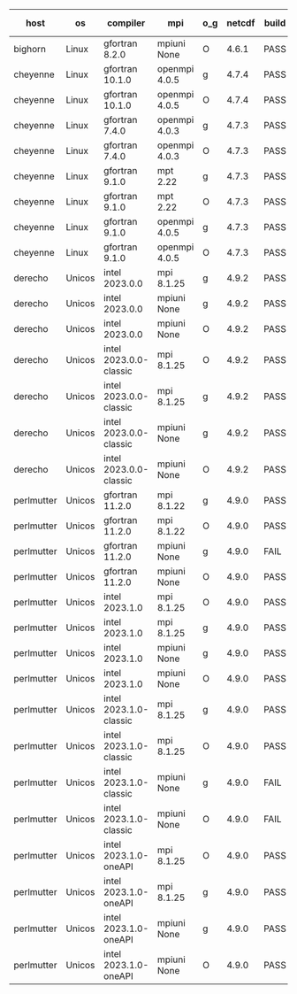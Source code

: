 

| host     | os       | compiler                              | mpi                      | o_g        | netcdf        | build       | u_pass          | u_fail          | s_pass            | s_fail            | e_pass             | e_fail             | nuopc_pass       | nuopc_fail       | artifacts link          |
|----------|----------|---------------------------------------|--------------------------|------------|---------------|-------------|-----------------|-----------------|-------------------|-------------------|--------------------|--------------------|------------------|------------------|-------------------------|
| bighorn | Linux | gfortran 8.2.0 | mpiuni None  | O | 4.6.1  | PASS | None | None | None | None | None | None | None | None | <a href="https://github.com/esmf-org/esmf-test-artifacts/tree/b47ec15d17ebb6d4f4300ef928e3e25060581888/fix_oneAPI-component-shutdown/gfortran/8.2.0/O/mpiuni/None" target="_blank">b47ec15</a> | 
| cheyenne | Linux | gfortran 10.1.0 | openmpi 4.0.5  | g | 4.7.4  | PASS | None | None | None | None | None | None | None | None | <a href="https://github.com/esmf-org/esmf-test-artifacts/tree/bece69e658551ea64999d29460a066bd6374223c/fix_oneAPI-component-shutdown/gfortran/10.1.0/g/openmpi/4.0.5" target="_blank">bece69e</a> | 
| cheyenne | Linux | gfortran 10.1.0 | openmpi 4.0.5  | O | 4.7.4  | PASS | None | None | None | None | None | None | None | None | <a href="https://github.com/esmf-org/esmf-test-artifacts/tree/a339ae2e64eaa900574b22aba5fefe1a0cd20c7d/fix_oneAPI-component-shutdown/gfortran/10.1.0/O/openmpi/4.0.5" target="_blank">a339ae2</a> | 
| cheyenne | Linux | gfortran 7.4.0 | openmpi 4.0.3  | g | 4.7.3  | PASS | None | None | None | None | None | None | None | None | <a href="https://github.com/esmf-org/esmf-test-artifacts/tree/ea49cb64dc7645895fb916c3e44eae8c52eb1212/fix_oneAPI-component-shutdown/gfortran/7.4.0/g/openmpi/4.0.3" target="_blank">ea49cb6</a> | 
| cheyenne | Linux | gfortran 7.4.0 | openmpi 4.0.3  | O | 4.7.3  | PASS | None | None | None | None | None | None | None | None | <a href="https://github.com/esmf-org/esmf-test-artifacts/tree/a2540687a637a3a10cd0dcae28d34fed441f41e5/fix_oneAPI-component-shutdown/gfortran/7.4.0/O/openmpi/4.0.3" target="_blank">a254068</a> | 
| cheyenne | Linux | gfortran 9.1.0 | mpt 2.22  | g | 4.7.3  | PASS | None | None | None | None | None | None | None | None | <a href="https://github.com/esmf-org/esmf-test-artifacts/tree/63dd60f8387ee62192f344d2d07b9e3e7bdb81f7/fix_oneAPI-component-shutdown/gfortran/9.1.0/g/mpt/2.22" target="_blank">63dd60f</a> | 
| cheyenne | Linux | gfortran 9.1.0 | mpt 2.22  | O | 4.7.3  | PASS | None | None | None | None | None | None | None | None | <a href="https://github.com/esmf-org/esmf-test-artifacts/tree/e12d413e99d97e377d4f2d1863e9f8accbd74986/fix_oneAPI-component-shutdown/gfortran/9.1.0/O/mpt/2.22" target="_blank">e12d413</a> | 
| cheyenne | Linux | gfortran 9.1.0 | openmpi 4.0.5  | g | 4.7.3  | PASS | None | None | None | None | None | None | None | None | <a href="https://github.com/esmf-org/esmf-test-artifacts/tree/0fbec2941865b9343e4684c6a841f19808a9a8d3/fix_oneAPI-component-shutdown/gfortran/9.1.0/g/openmpi/4.0.5" target="_blank">0fbec29</a> | 
| cheyenne | Linux | gfortran 9.1.0 | openmpi 4.0.5  | O | 4.7.3  | PASS | None | None | None | None | None | None | None | None | <a href="https://github.com/esmf-org/esmf-test-artifacts/tree/38f45096d9477a7360f141fc828c6c9d7b9bc59e/fix_oneAPI-component-shutdown/gfortran/9.1.0/O/openmpi/4.0.5" target="_blank">38f4509</a> | 
| derecho | Unicos | intel 2023.0.0 | mpi 8.1.25  | g | 4.9.2  | PASS | None | None | None | None | None | None | None | None | <a href="https://github.com/esmf-org/esmf-test-artifacts/tree/fb9c8e31458ce6a5c0f0bf5c125146d9c1451d50/fix_oneAPI-component-shutdown/intel/2023.0.0/g/mpi/8.1.25" target="_blank">fb9c8e3</a> | 
| derecho | Unicos | intel 2023.0.0 | mpiuni None  | g | 4.9.2  | PASS | 12392 | 0 | 8 | 0 | 44 | 0 | None | None | <a href="https://github.com/esmf-org/esmf-test-artifacts/tree/8b6a457635ce94cbcbc68e44786ed6df124dd27b/fix_oneAPI-component-shutdown/intel/2023.0.0/g/mpiuni/None" target="_blank">8b6a457</a> | 
| derecho | Unicos | intel 2023.0.0 | mpiuni None  | O | 4.9.2  | PASS | 12392 | 0 | 8 | 0 | 44 | 0 | None | None | <a href="https://github.com/esmf-org/esmf-test-artifacts/tree/6f8a2c631a4cdee80bc1d6799e69ebee3c6877f1/fix_oneAPI-component-shutdown/intel/2023.0.0/O/mpiuni/None" target="_blank">6f8a2c6</a> | 
| derecho | Unicos | intel 2023.0.0-classic | mpi 8.1.25  | O | 4.9.2  | PASS | None | None | None | None | None | None | None | None | <a href="https://github.com/esmf-org/esmf-test-artifacts/tree/a803b073a09349661cdc358c3fa332ffcbf77de8/fix_oneAPI-component-shutdown/intel/2023.0.0-classic/O/mpi/8.1.25" target="_blank">a803b07</a> | 
| derecho | Unicos | intel 2023.0.0-classic | mpi 8.1.25  | g | 4.9.2  | PASS | None | None | None | None | None | None | None | None | <a href="https://github.com/esmf-org/esmf-test-artifacts/tree/0b1feb9b1cc8651cc453809e9843606828c56a26/fix_oneAPI-component-shutdown/intel/2023.0.0-classic/g/mpi/8.1.25" target="_blank">0b1feb9</a> | 
| derecho | Unicos | intel 2023.0.0-classic | mpiuni None  | g | 4.9.2  | PASS | 12392 | 0 | 8 | 0 | 44 | 0 | None | None | <a href="https://github.com/esmf-org/esmf-test-artifacts/tree/b87f05f00d30bbe6d4dbb4e6ded92173d705057e/fix_oneAPI-component-shutdown/intel/2023.0.0-classic/g/mpiuni/None" target="_blank">b87f05f</a> | 
| derecho | Unicos | intel 2023.0.0-classic | mpiuni None  | O | 4.9.2  | PASS | None | None | None | None | None | None | None | None | <a href="https://github.com/esmf-org/esmf-test-artifacts/tree/7ce8b2d9f0eba565f0851dfcefca1f6d96fa0f1d/fix_oneAPI-component-shutdown/intel/2023.0.0-classic/O/mpiuni/None" target="_blank">7ce8b2d</a> | 
| perlmutter | Unicos | gfortran 11.2.0 | mpi 8.1.22  | g | 4.9.0  | PASS | None | None | None | None | None | None | None | None | <a href="https://github.com/esmf-org/esmf-test-artifacts/tree/015d4daff54c5eb6d5fbf44b3d48263885639aa4/fix_oneAPI-component-shutdown/gfortran/11.2.0/g/mpi/8.1.22" target="_blank">015d4da</a> | 
| perlmutter | Unicos | gfortran 11.2.0 | mpi 8.1.22  | O | 4.9.0  | PASS | None | None | None | None | None | None | None | None | <a href="https://github.com/esmf-org/esmf-test-artifacts/tree/dc32e74d69027e00b31c502920bc9925876cc000/fix_oneAPI-component-shutdown/gfortran/11.2.0/O/mpi/8.1.22" target="_blank">dc32e74</a> | 
| perlmutter | Unicos | gfortran 11.2.0 | mpiuni None  | g | 4.9.0  | FAIL | None | None | None | None | None | None | None | None | <a href="https://github.com/esmf-org/esmf-test-artifacts/tree/30c3d0e17c26be05896c88cf9be381fa689b8573/fix_oneAPI-component-shutdown/gfortran/11.2.0/g/mpiuni/None" target="_blank">30c3d0e</a> | 
| perlmutter | Unicos | gfortran 11.2.0 | mpiuni None  | O | 4.9.0  | PASS | 12392 | 0 | 8 | 0 | 44 | 0 | None | None | <a href="https://github.com/esmf-org/esmf-test-artifacts/tree/7e007bd52504b9851d8b2075fc7fec5b2b115445/fix_oneAPI-component-shutdown/gfortran/11.2.0/O/mpiuni/None" target="_blank">7e007bd</a> | 
| perlmutter | Unicos | intel 2023.1.0 | mpi 8.1.25  | O | 4.9.0  | PASS | None | None | None | None | None | None | None | None | <a href="https://github.com/esmf-org/esmf-test-artifacts/tree/cd683bfcc0e56cf43bc45c8a62a606a049a2591f/fix_oneAPI-component-shutdown/intel/2023.1.0/O/mpi/8.1.25" target="_blank">cd683bf</a> | 
| perlmutter | Unicos | intel 2023.1.0 | mpi 8.1.25  | g | 4.9.0  | PASS | None | None | None | None | None | None | None | None | <a href="https://github.com/esmf-org/esmf-test-artifacts/tree/559f35f846cb7fec665ea7e4a8e17673f856761b/fix_oneAPI-component-shutdown/intel/2023.1.0/g/mpi/8.1.25" target="_blank">559f35f</a> | 
| perlmutter | Unicos | intel 2023.1.0 | mpiuni None  | g | 4.9.0  | PASS | None | None | None | None | None | None | None | None | <a href="https://github.com/esmf-org/esmf-test-artifacts/tree/391e86dd03817638a8bfb12d5280c347cc043f10/fix_oneAPI-component-shutdown/intel/2023.1.0/g/mpiuni/None" target="_blank">391e86d</a> | 
| perlmutter | Unicos | intel 2023.1.0 | mpiuni None  | O | 4.9.0  | PASS | 12392 | 0 | 8 | 0 | 44 | 0 | None | None | <a href="https://github.com/esmf-org/esmf-test-artifacts/tree/332352e36a6f6501e81767e60549e589f599b57f/fix_oneAPI-component-shutdown/intel/2023.1.0/O/mpiuni/None" target="_blank">332352e</a> | 
| perlmutter | Unicos | intel 2023.1.0-classic | mpi 8.1.25  | g | 4.9.0  | PASS | None | None | None | None | None | None | None | None | <a href="https://github.com/esmf-org/esmf-test-artifacts/tree/de71658b573d9a07104e05f70fde4b3ae39c2e8f/fix_oneAPI-component-shutdown/intel/2023.1.0-classic/g/mpi/8.1.25" target="_blank">de71658</a> | 
| perlmutter | Unicos | intel 2023.1.0-classic | mpi 8.1.25  | O | 4.9.0  | PASS | None | None | None | None | None | None | None | None | <a href="https://github.com/esmf-org/esmf-test-artifacts/tree/1e244772d713a21d9180b94af837a0a42c739031/fix_oneAPI-component-shutdown/intel/2023.1.0-classic/O/mpi/8.1.25" target="_blank">1e24477</a> | 
| perlmutter | Unicos | intel 2023.1.0-classic | mpiuni None  | g | 4.9.0  | FAIL | None | None | None | None | None | None | None | None | <a href="https://github.com/esmf-org/esmf-test-artifacts/tree/bbb2f94a55337feb9695a27ed8d63777df398c6f/fix_oneAPI-component-shutdown/intel/2023.1.0-classic/g/mpiuni/None" target="_blank">bbb2f94</a> | 
| perlmutter | Unicos | intel 2023.1.0-classic | mpiuni None  | O | 4.9.0  | FAIL | None | None | None | None | None | None | None | None | <a href="https://github.com/esmf-org/esmf-test-artifacts/tree/bf7fc4ddd682663350b3e1a2da1374f5f1ce17c4/fix_oneAPI-component-shutdown/intel/2023.1.0-classic/O/mpiuni/None" target="_blank">bf7fc4d</a> | 
| perlmutter | Unicos | intel 2023.1.0-oneAPI | mpi 8.1.25  | O | 4.9.0  | PASS | None | None | None | None | None | None | None | None | <a href="https://github.com/esmf-org/esmf-test-artifacts/tree/4c709c123836742fa54b0b1c697a7d4f0497613e/fix_oneAPI-component-shutdown/intel/2023.1.0-oneAPI/O/mpi/8.1.25" target="_blank">4c709c1</a> | 
| perlmutter | Unicos | intel 2023.1.0-oneAPI | mpi 8.1.25  | g | 4.9.0  | PASS | None | None | None | None | None | None | None | None | <a href="https://github.com/esmf-org/esmf-test-artifacts/tree/5592799e2af2c5fc7d5350f8d762b71c8716dcf0/fix_oneAPI-component-shutdown/intel/2023.1.0-oneAPI/g/mpi/8.1.25" target="_blank">5592799</a> | 
| perlmutter | Unicos | intel 2023.1.0-oneAPI | mpiuni None  | g | 4.9.0  | PASS | 12392 | 0 | 8 | 0 | 44 | 0 | None | None | <a href="https://github.com/esmf-org/esmf-test-artifacts/tree/cee3910733655bc5505a5db22ab62c856b0ee47e/fix_oneAPI-component-shutdown/intel/2023.1.0-oneAPI/g/mpiuni/None" target="_blank">cee3910</a> | 
| perlmutter | Unicos | intel 2023.1.0-oneAPI | mpiuni None  | O | 4.9.0  | PASS | 12392 | 0 | 8 | 0 | 44 | 0 | None | None | <a href="https://github.com/esmf-org/esmf-test-artifacts/tree/32cab178c90223cbd6b4cf022b6b34063cdb2771/fix_oneAPI-component-shutdown/intel/2023.1.0-oneAPI/O/mpiuni/None" target="_blank">32cab17</a> | 

